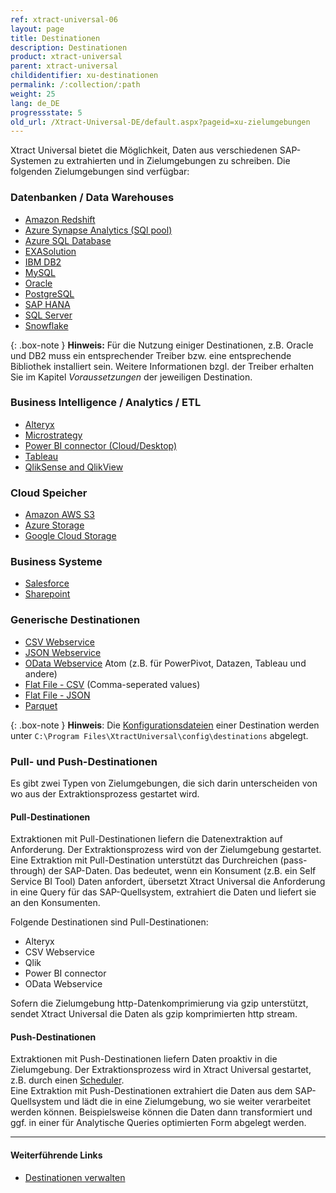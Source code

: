 ```yaml
---
ref: xtract-universal-06
layout: page
title: Destinationen 
description: Destinationen
product: xtract-universal
parent: xtract-universal
childidentifier: xu-destinationen
permalink: /:collection/:path
weight: 25
lang: de_DE
progressstate: 5
old_url: /Xtract-Universal-DE/default.aspx?pageid=xu-zielumgebungen
---
```

              
Xtract Universal bietet die Möglichkeit, Daten aus verschiedenen SAP-Systemen zu extrahierten und in Zielumgebungen zu schreiben. 
Die folgenden Zielumgebungen sind verfügbar:

### Datenbanken / Data Warehouses

- [Amazon Redshift](./xu-destinationen/redshift) 
- [Azure Synapse Analytics (SQl pool)](./xu-destinationen/azure-synapse-analytics) 
- [Azure SQL Database](./xu-destinationen/microsoft-sql-server) 
- [EXASolution](./xu-destinationen/exasol) 
- [IBM DB2](./xu-destinationen/ibm-db2) 
- [MySQL](./xu-destinationen/mysql) 
- [Oracle](./xu-destinationen/oracle) 
- [PostgreSQL](./xu-destinationen/postgreSQL)
- [SAP HANA](./xu-destinationen/hana) 
- [SQL Server](./xu-destinationen//microsoft-sql-server) 
- [Snowflake](./xu-destinationen/snowflake)

{: .box-note }
**Hinweis:** Für die Nutzung einiger Destinationen, z.B. Oracle und DB2 muss ein entsprechender Treiber bzw. eine entsprechende Bibliothek installiert sein.
Weitere Informationen bzgl. der Treiber erhalten Sie im Kapitel *Voraussetzungen* der jeweiligen Destination.

### Business Intelligence / Analytics / ETL

- [Alteryx](./xu-destinationen/alteryx-de) 
- [Microstrategy](./xu-destinationen/microstrategy)
- [Power BI connector (Cloud/Desktop)](./xu-destinationen/Power-BI-Connector) 
- [Tableau](./xu-destinationen/tableau) 
- [QlikSense and QlikView](./xu-destinationen/qlik)  

### Cloud Speicher

- [Amazon AWS S3](./xu-destinationen/amazon_aws_s3)
- [Azure Storage](./xu-destinationen/azure-storage) 
- [Google Cloud Storage](./xu-destinationen/google-cloud-storage)

### Business Systeme

- [Salesforce](./xu-destinationen/salesforce) 
- [Sharepoint](./xu-destinationen/sharepoint) 

### Generische Destinationen

- [CSV Webservice](./xu-destinationen/csv-via-http) 
- [JSON Webservice](./xu-destinationen/json-via-http)
- [OData Webservice](./xu-destinationen/odata-atom)  Atom (z.B. für PowerPivot, Datazen, Tableau und andere)    
- [Flat File - CSV](./xu-destinationen/csv-flat-file) (Comma-seperated values)
- [Flat File - JSON](./xu-destinationen/json-flat-file)
- [Parquet](./xu-destinationen/parquet)


{: .box-note }
**Hinweis**: Die [Konfigurationsdateien](./fortgeschrittene-techniken/backup-und-migration#konfigurationsdateien) einer Destination werden unter `C:\Program Files\XtractUniversal\config\destinations` abgelegt.

### Pull- und Push-Destinationen

Es gibt zwei Typen von Zielumgebungen, die sich darin unterscheiden von wo aus der Extraktionsprozess gestartet wird. 

#### Pull-Destinationen
Extraktionen mit Pull-Destinationen liefern die Datenextraktion auf Anforderung. Der Extraktionsprozess wird von der Zielumgebung gestartet.
Eine Extraktion mit Pull-Destination unterstützt das Durchreichen (pass-through) der SAP-Daten.
Das bedeutet, wenn ein Konsument (z.B. ein Self Service BI Tool) Daten anfordert, übersetzt Xtract Universal die Anforderung in eine Query für das SAP-Quellsystem, extrahiert die Daten und liefert sie an den Konsumenten.

Folgende Destinationen sind Pull-Destinationen: 
- Alteryx
- CSV Webservice 
- Qlik
- Power BI connector
- OData Webservice 

Sofern die Zielumgebung http-Datenkomprimierung via gzip unterstützt, sendet Xtract Universal die Daten als gzip komprimierten http stream.

#### Push-Destinationen

Extraktionen mit Push-Destinationen liefern Daten proaktiv in die Zielumgebung. Der Extraktionsprozess wird in Xtract Universal gestartet, z.B. durch einen [Scheduler](./fortgeschrittene-techniken/extraktion_einplanen).<br>
Eine Extraktion mit Push-Destinationen extrahiert die Daten aus dem SAP-Quellsystem und lädt die in eine Zielumgebung, wo sie weiter verarbeitet werden können. 
Beispielsweise können die Daten dann transformiert und ggf. in einer für Analytische Queries optimierten Form abgelegt werden.

******
#### Weiterführende Links
- [Destinationen verwalten](./xu-destinationen/ziele-verwalten)
